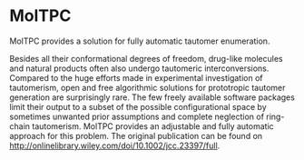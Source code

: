 # MolTPC
MolTPC provides a solution for fully automatic tautomer enumeration.

Besides all their conformational degrees of freedom, drug-like molecules and natural products often also undergo tautomeric interconversions. Compared to the huge efforts made in experimental investigation of tautomerism, open and free algorithmic solutions for prototropic tautomer generation are surprisingly rare. The few freely available software packages limit their output to a subset of the possible configurational space by sometimes unwanted prior assumptions and complete neglection of ring-chain tautomerism. MolTPC provides an adjustable and fully automatic approach for this problem.
The original publication can be found on <http://onlinelibrary.wiley.com/doi/10.1002/jcc.23397/full>.